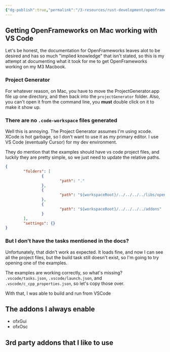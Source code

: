 ```yaml
---
{"dg-publish":true,"permalink":"/3-resources/rust-development/openframeworks/","tags":["🌱_Active","creative-coding","cpp","programming","openframeworks","🔧_Technical","🎨_Creative","🗒️_Note"],"updated":"2025-10-19T09:28:20.944-07:00"}
---
```



## Getting OpenFrameworks on Mac working with VS Code
Let's be honest, the documentation for OpenFrameworks leaves alot to be desired and has so much "implied knowledge" that isn't stated, so this is my attempt at documenting what it took for me to get OpenFrameworks working on my M3 Macbook.

### Project Generator
For whatever reason, on Mac, you have to move the ProjectGenerator.app file up one directory, and then back into the `projectGenerator` folder. Also, you can't open it from the command line, you **must** double click on it to make it show up.

### There are no `.code-workspace` files generated
Well this is annoying. The Project Generator assumes I'm using xcode. XCode is hot garbage, so I don't want to use it as my primary editor. I use VS Code (eventually Cursor) for my dev environment.

They do mention that the examples should have vs code project files, and luckily they are pretty simple, so we just need to update the relative paths.

```json
{
        "folders": [
                {
                        "path": "."
                },
                {
                        "path": "${workspaceRoot}/../../../../libs/openFrameworks"
                },
                {
                        "path": "${workspaceRoot}/../../../../addons"
                }
        ],
        "settings": {}
}
```

### But I don't have the tasks mentioned in the docs?
Unfortunately, that didn't work as expected. It loads fine, and now I can see all the project files, but the build task still doesn't exist, so I'm going to try opening one of the examples.

The examples are working correctly, so what's missing? `.vscode/tasks.json`, `.vscode/launch.json`, and `.vscode/c_cpp_properties.json`, so let's copy those over.

With that, I was able to build and run from VSCode

## The addons I always enable
- ofxGui
- ofxOsc

## 3rd party addons that I like to use


